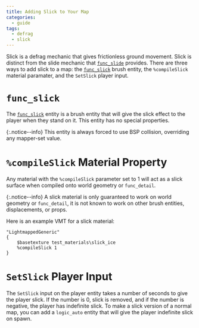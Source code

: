 ```yaml
---
title: Adding Slick to Your Map
categories:
  - guide
tags:
  - defrag
  - slick
---
```


Slick is a defrag mechanic that gives frictionless ground movement. Slick is distinct from the slide mechanic that [`func_slide`](/entity/func_slide/) provides. There are three ways to add slick to a map: the [`func_slick`](/entity/func_slick/) brush entity, the `%compileSlick` material paramater, and the `SetSlick` player input.

# `func_slick`

The [`func_slick`](/entity/func_slick/) entity is a brush entity that will give the slick effect to the player when they stand on it. This entity has no special properties.

{:.notice--info}
This entity is always forced to use BSP collision, overriding any mapper-set value.

# `%compileSlick` Material Property

Any material with the `%compileSlick` parameter set to 1 will act as a slick surface when compiled onto world geometry or `func_detail`.

{:.notice--info}
A slick material is only guaranteed to work on world geometry or `func_detail`, it is not known to work on other brush entities, displacements, or props.

Here is an example VMT for a slick material:

```
"LightmappedGeneric"
{
    $basetexture test_materials\slick_ice
    %compileSlick 1
}
```

# `SetSlick` Player Input

The `SetSlick` input on the player entity takes a number of seconds to give the player slick. If the number is 0, slick is removed, and if the number is negative, the player has indefinite slick. To make a slick version of a normal map, you can add a `logic_auto` entity that will give the player indefinite slick on spawn.

